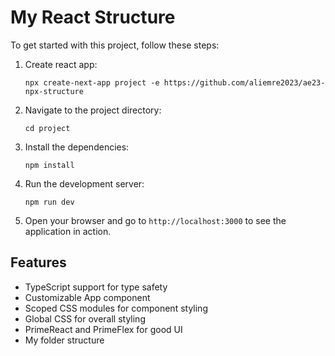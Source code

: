 # My React Structure

To get started with this project, follow these steps:

1. Create react app:
   ```
   npx create-next-app project -e https://github.com/aliemre2023/ae23-npx-structure
   ```

2. Navigate to the project directory:
   ```
   cd project
   ```

3. Install the dependencies:
   ```
   npm install
   ```

4. Run the development server:
   ```
   npm run dev
   ```

5. Open your browser and go to `http://localhost:3000` to see the application in action.

## Features

- TypeScript support for type safety
- Customizable App component
- Scoped CSS modules for component styling
- Global CSS for overall styling
- PrimeReact and PrimeFlex for good UI
- My folder structure
